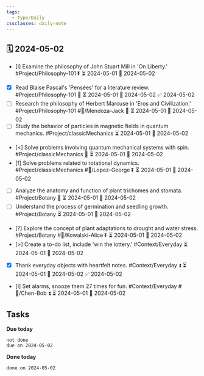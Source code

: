 ```yaml
---
tags:
  - Type/Daily
cssclasses: daily-note
---
```


## 🗓️ 2024-05-02

- [I] Examine the philosophy of John Stuart Mill in 'On Liberty.' #Project/Philosophy-101 ⏬ ⏳ 2024-05-01 📅 2024-05-02
- [x] Read Blaise Pascal's 'Pensées' for a literature review. #Project/Philosophy-101 🔼 ⏳ 2024-05-01 📅 2024-05-02 ✅ 2024-05-02
- [ ] Research the philosophy of Herbert Marcuse in 'Eros and Civilization.' #Project/Philosophy-101 #👤/Mendoza-Jack 🔺 ⏳ 2024-05-01 📅 2024-05-02
- [ ] Study the behavior of particles in magnetic fields in quantum mechanics. #Project/classicMechanics ⏳ 2024-05-01 📅 2024-05-02
- [<] Solve problems involving quantum mechanical systems with spin. #Project/classicMechanics 🔼 ⏳ 2024-05-01 📅 2024-05-02
- [f] Solve problems related to rotational dynamics. #Project/classicMechanics #👤/Lopez-George ⏬ ⏳ 2024-05-01 📅 2024-05-02
- [ ] Analyze the anatomy and function of plant trichomes and stomata. #Project/Botany 🔽 ⏳ 2024-05-01 📅 2024-05-02
- [ ] Understand the process of germination and seedling growth. #Project/Botany ⏳ 2024-05-01 📅 2024-05-02
- [?] Explore the concept of plant adaptations to drought and water stress. #Project/Botany #👤/Kowalski-Alice ⏬ ⏳ 2024-05-01 📅 2024-05-02
- [>] Create a to-do list, include 'win the lottery.' #Context/Everyday ⏳ 2024-05-01 📅 2024-05-02
- [x] Thank everyday objects with heartfelt notes. #Context/Everyday ⏫ ⏳ 2024-05-01 📅 2024-05-02 ✅ 2024-05-02
- [I] Set alarms, snooze them 27 times for fun. #Context/Everyday #👤/Chen-Bob ⏫ ⏳ 2024-05-01 📅 2024-05-02

## Tasks

**Due today**

```tasks
not done
due on 2024-05-02
```

**Done today**

```tasks
done on 2024-05-02
```
            